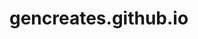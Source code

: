 # gencreates.github.io
<html>
<title> ABOUT ME </title>
<body>
<style>
 
  <meta charset="utf-8">
  <meta name="viewport" content="width=device-width, initial-scale=1">
  <link rel="stylesheet" href="http://maxcdn.bootstrapcdn.com/bootstrap/3.3.5/css/bootstrap.min.css">
  <script src="https://ajax.googleapis.com/ajax/libs/jquery/1.11.3/jquery.min.js"></script>
  <script src="http://maxcdn.bootstrapcdn.com/bootstrap/3.3.5/js/bootstrap.min.js"></script>
</head>
<body>

<nav class="navbar navbar-default">
  <div class="container-fluid">
    <div class="navbar-header">
      <a class="navbar-brand" href="#">WebSiteName</a>
    </div>
    <div>
      <ul class="nav navbar-nav">
        <li class="active"><a href="#">Home</a></li>
        <li><a href="#">Page 1</a></li>
        <li><a href="#">Page 2</a></li>
        <li><a href="#">Page 3</a></li>
      </ul>
    </div>
  </div>
</nav>

<div class="container">
  <div class="jumbotron">
    <h1>My first Bootstrap website!</h1>      
    <p>This page will grow as we add more and more components from Bootstrap...</p>      
    <a href="#" class="btn btn-info btn-lg"><span class="glyphicon glyphicon-search"></span> Search</a>
  </div>

  <div class="row">
    <div class="col-md-3">
      <p>Lorem ipsum dolor sit amet, consectetur adipisicing elit, sed do eiusmod tempor incididunt ut labore et dolore magna aliqua.</p>
    </div>
    <div class="col-md-3"> 
      <p>Ut enim ad minim veniam, quis nostrud exercitation ullamco laboris nisi ut aliquip ex ea commodo consequat.</p>
    </div>
    <div class="col-md-3"> 
      <p>Sed ut perspiciatis unde omnis iste natus error sit voluptatem accusantium doloremque laudantium, totam rem aperiam.</p>
    </div>
    <div class="col-md-3">
      <ul class="nav nav-pills nav-stacked">
        <li class="active"><a href="#">Home</a></li>
        <li class="dropdown">
          <a class="dropdown-toggle" data-toggle="dropdown" href="#">Menu 1 <span class="caret"></span></a>
          <ul class="dropdown-menu">
            <li><a href="#">Submenu 1-1</a></li>
            <li><a href="#">Submenu 1-2</a></li>
            <li><a href="#">Submenu 1-3</a></li>                        
          </ul>
        </li>
        <li><a href="#">Menu 2</a></li>
        <li><a href="#">Menu 3</a></li>
      </ul>
    </div>
    <div class="clearfix visible-lg"></div>
  </div>
</div>





</style>
</body>
</hmtl>

